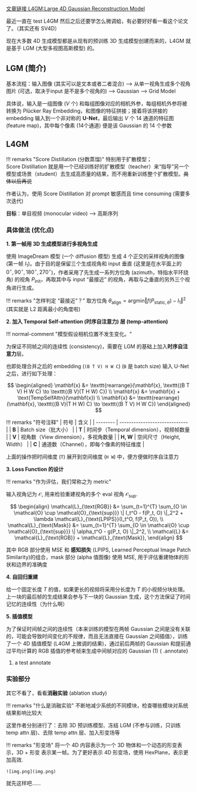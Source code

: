 
[文章链接 L4GM:Large 4D Gaussian Reconstruction Model](https://arxiv.org/abs/2406.10324v1)

最近一直在 test L4GM 然后之后还要学怎么微调蛤，有必要好好看一看这个论文了。（其实还有 SV4D）

现在大多数 4D 生成模型都是从现有的预训练 3D 生成模型创建而来的，L4GM 就是基于 LGM (大型多视图高斯模型) 的。

## LGM (简介)

基本流程：输入图像 (其实可以是文本或者二者混合) --> 从单一视角生成多个视角图片 (可选，取决于input 是不是多个视角的) --> Gaussian --> Grid Model

具体说，输入是一组图像 ($V$ 个) 和每组图像对应的相机外参，每组相机外参将被转换为 Plücker Ray Embedding，和图像的特征拼接；接着将该拼接的 embedding 输入到一个非对称的 **U-Net**，最后输出 $V$ 个 14 通道的特征图 (feature map)，其中每个像素 (14个通道) 便是该 Gaussian 的 14 个参数

## L4GM

!!! remarks "Score Distillation (分数蒸馏)"
    特别用于扩散模型；  
    Score Distillation 就是用一个已经训练好的扩散模型（teacher）来“指导”另一个模型或场景（student）去生成高质量的结果，而不用重新训练整个扩散模型。~~具体以后再说~~

作者认为，使用 Score Distillation 对 prompt 敏感而且 time consuming (需要多次迭代)  

**目标**：单目视频 (monocular video) --> 高斯序列 

### 具体做法 (优化点)

**1. 第一帧用 3D 生成模型进行多视角生成**  

使用 ImageDream 模型 (一个 diffusion 模型) 生成 4 个正交的采样视角的图像 (第一帧 $I_1$)。由于目的是保留三个生成视角和 input 垂直 (这里是在水平面上的 $0^\circ, 90^\circ, 180^\circ, 270^\circ$)，作者采用了先生成一系列方位角 (azimuth，特指水平环绕角) 的视角 $P_{\text{init}}$，再取其中与 input “最接近” 的视角，再取与之垂直的另外三个视角进行生成。

!!! remarks "怎样判定 “最接近”？"
    取方位角 $\theta_{\text{align}} = \mathrm{argmin} \Vert f(P_{\text{static}, \theta}) - I_1\Vert^2$ (其实就是 L2 距离最小的角度啦)

**2. 加入 Temporal Self-attention (时序自注意力) 层 (temp-attention)** 

!!! normal-comment "模型假设相机位置不发生变化。"

为保证不同帧之间的连续性 (consistency)，需要在 LGM 的基础上加入**时序自注意力**层。

也即处理合并之后的 embedding ($\texttt{(B T V) H W C}$) ($\texttt{B}$ 是 batch size) 输入 U-Net 之后，进行如下处理：

$$
\begin{aligned}
\mathbf{x} &= \texttt{rearrange}(\mathbf{x}, \texttt{(B T V) H W C} \to \texttt{(B V)(T H W) C}) \\
\mathbf{x} &= \mathbf{x} + \text{TempSelfAttn}(\mathbf{x}) \\
\mathbf{x} &= \texttt{rearrange}(\mathbf{x}, \texttt{(B V)(T H W) C} \to \texttt{(B T V) H W C})
\end{aligned}
$$

!!! remarks "符号注释"
    | 符号       | 含义                            |
    | -------- | ----------------------------- |
    | **B**    | Batch size（批大小）               |
    | **T**    | 时间步（Temporal dimension），视频帧数量 |
    | **V**    | 视角数（View dimension），多视角数量     |
    | **H, W** | 空间尺寸（Height, Width）           |
    | **C**    | 通道数（Channel），即每个像素的特征维度       |


上面的操作把时间维度 ($\texttt{T}$) 展开到空间维度 ($\texttt{H W}$) 中，便方便做时序自注意力

**3. Loss Function 的设计**

!!! remarks "作为评估，我们常称之为 metric"

输入视角记为 $\mathcal{O}$, 用来检验重建视角的多个 eval 视角 $\mathcal{O}_{\mathrm{sup}}$.

$$
\begin{align}
\mathcal{L}_{\text{RGB}} 
&= \sum_{t=1}^{T} \sum_{O \in \mathcal{O} \cup \mathcal{O}_{\text{sup}}} 
\| I_t^O - f(P_t, O) \|_2^2 + \lambda \mathcal{L}_{\text{LPIPS}}(I_t^O, f(P_t, O)), \\
\mathcal{L}_{\text{Mask}} 
&= \sum_{t=1}^{T} \sum_{O \in \mathcal{O} \cup \mathcal{O}_{\text{sup}}} 
\| \alpha_t^O - g(P_t, O) \|_2^2, \\
\mathcal{L} 
&= \mathcal{L}_{\text{RGB}} + \mathcal{L}_{\text{Mask}},
\end{align}
$$

其中 RGB 部分使用 MSE 和 **感知损失** (LPIPS, Learned Perceptual Image Patch Similarity)的组合，mask 部分 (alpha 值图像) 使用 MSE, 用于评估重建物体的形状和边界的准确度

**4. 自回归重建**

给一个固定长度 $T$ 的值，如果更长的视频将采用分长度为 $T$ 的小视频分块处理。上一块的最后帧的生成结果会参与下一块的 Gaussian 生成，这个方法保证了时间记忆的连续性（为什么啊）

**5. 插值模型**

为了保证时间帧之间的连续性（本来训练的模型在两帧 Gaussian 之间是没有关联的，可能会导致时间变化的不规律，而且无法直接在 Gaussian 之间插值），训练了一个 4D 插值模型 (L4GM 上微调的结果)，通过前后两帧的 Gaussian 和提前通过平均计算的 RGB 插值的参考帧来生成中间帧对应的 Gaussian (1)
{ .annotate}

1. a test annotate

### 实验部分

其它不看了，看看**消融实验** (ablation study)

!!! remarks "什么是消融实验"
    不断地减少系统的不同模块，检查哪些模块对系统结果影响比较大

这里作者分别进行了：去除 3D 预训练模型、冻结 LGM (不参与训练，只训练 temp attn 层)、去除 temp attn 层、加入形变场等

!!! remarks "形变场"
    将一个 4D 内容表示为一个 3D 物体和一个动态的形变表示，3D + 形变 表示某一帧。为了更好表示 4D 形变场，使用 HexPlane，表示更加高效.

    ![img.png](img.png)

就先这样吧……
